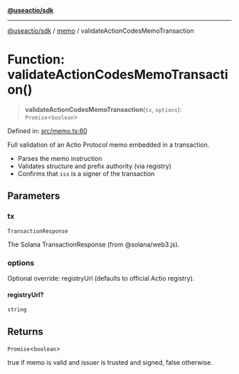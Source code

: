 [**@useactio/sdk**](../../README.md)

***

[@useactio/sdk](../../modules.md) / [memo](../README.md) / validateActionCodesMemoTransaction

# Function: validateActionCodesMemoTransaction()

> **validateActionCodesMemoTransaction**(`tx`, `options`): `Promise`\<`boolean`\>

Defined in: [src/memo.ts:60](https://github.com/useactio/sdk/blob/05c3f60504530bc924eb1866a55e5825e99fa486/src/memo.ts#L60)

Full validation of an Actio Protocol memo embedded in a transaction.
- Parses the memo instruction
- Validates structure and prefix authority (via registry)
- Confirms that `iss` is a signer of the transaction

## Parameters

### tx

`TransactionResponse`

The Solana TransactionResponse (from @solana/web3.js).

### options

Optional override: registryUrl (defaults to official Actio registry).

#### registryUrl?

`string`

## Returns

`Promise`\<`boolean`\>

true if memo is valid and issuer is trusted and signed, false otherwise.
